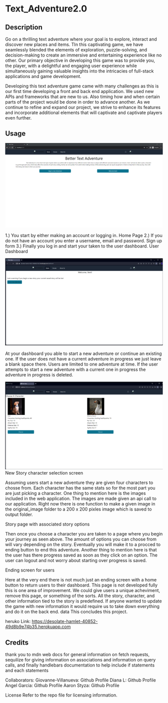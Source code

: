 # Text_Adventure2.0
## Description
Go on a thrilling text adventure where your goal is to explore, interact and discover new places and items. TIn this captivating game, we have seamlessly blended the elements of exploration, puzzle-solving, and decision-making to create an immersive and entertaining experience like no other. Our primary objective in developing this game was to provide you, the player, with a delightful and engaging user experience while simultaneously gaining valuable insights into the intricacies of full-stack applications and game development.

Developing this text adventure game came with many challenges as this is our first time developing a front and back end application. We used new APIs and frameworks that are new to us. Also timing how and when certain parts of the project would be done in order to advance another. As we continue to refine and expand our project, we strive to enhance its features and incorporate additional elements that will captivate and captivate players even further.

## Usage

![Home Page](./images/HomePage.png)

1.) You start by either making an account or logging in. Home Page 2.) If you do not have an account you enter a username, email and password. Sign up form 3.) Finally you log in and start your taken to the user dashboard. User Dashboard

![Dashboard](/images/Dashboard.png)

At your dashboard you able to start a new adventure or continue an existing one. If the user does not have a current adventure in progress we just leave a blank space there. Users are limited to one adventure at time. If the user attempts to start a new adventure with a current one in progress the adventure in progress is deleted.


![Character Selection](./images/newCharacter.png)
New Story character selection screen

Assuming users start a new adventure they are given four characters to chosse from. Each character has the same stats so for the most part you are just picking a character. One thing to mention here is the images included in the web application. The images are made given an api call to our application. Right now there is one function to make a given image in the original_image folder to a 200 x 200 pixles image which is saved to output folder.

Story page with associated story options

Then once you choose a character you are taken to a page where you begin your journey as seen above. The amount of options you can choose from will vary depending on the story. Eventually you will make it to a procced to ending button to end this adventure. Another thing to mention here is that the user has there progress saved as soon as they click on an option. The user can logout and not worry about starting over progress is saved.

Ending screen for users

Here at the very end there is not much just an ending screen with a home button to return users to their dashboard. This page is not developed fully this is one area of improvement. We could give users a unique acheviment, remove this page, or something of the sorts. All the story, character, and other information tied to the story is predefined. If anyone wanted to update the game with new information it would require us to take down everything and do it on the back end. data This concludes this project.

heruko Link: https://desolate-hamlet-40852-49d8b9e74b35.herokuapp.com

## Credits
thank you to mdn web docs for general information on fetch requests, sequilize for giving information on associations and information on query calls, and finally handlebars documentation to help include if statements and each statements

Collaborators: Giovanne-Villanueva: Github Profile Diana L: Github Profile Angel Garcia: Github Profile Aaron Styza: Github Profile

License
Refer to the repo file for licensing information.